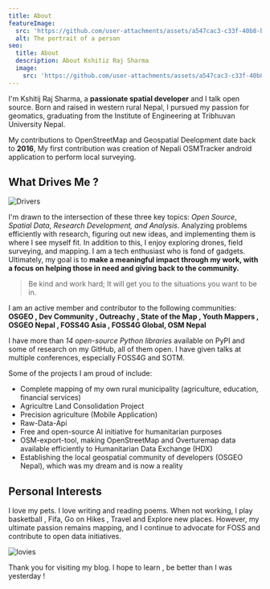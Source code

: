 ```yaml
---
title: About
featureImage:
  src: 'https://github.com/user-attachments/assets/a547cac3-c33f-40b8-bafc-57120a3b6b79'
  alt: The portrait of a person
seo:
  title: About
  description: About Kshitiz Raj Sharma
  image:
    src: 'https://github.com/user-attachments/assets/a547cac3-c33f-40b8-bafc-57120a3b6b79'
---
```



I'm Kshitij Raj Sharma, a **passionate spatial developer** and I talk open source. Born and raised in western rural Nepal, I pursued my passion for geomatics, graduating from the Institute of Engineering at Tribhuvan University Nepal.

My contributions to OpenStreetMap and Geospatial Deelopment date back to **2016**, My first contribution was creation of Nepali  OSMTracker android application to perform local surveying.

## What Drives Me ?

![Drivers](/posts/drive-intersection.png)

I'm drawn to the intersection of these three key topics: *Open Source*, *Spatial Data*, *Research Development, and Analysis*. Analyzing problems efficiently with research, figuring out new ideas, and implementing them is where I see myself fit. In addition to this, I enjoy exploring drones, field surveying, and mapping. I am a tech enthusiast who is fond of gadgets. Ultimately, my goal is to **make a meaningful impact through my work, with a focus on helping those in need and giving back to the community.**



> Be kind and work hard; It will get you to the situations you want to be in.



I am an active member and contributor to the following communities: **OSGEO , Dev Community , Outreachy , State of the Map , Youth Mappers , OSGEO Nepal , FOSS4G Asia , FOSS4G Global, OSM Nepal**

I have more than *14 open-source Python libraries* available on PyPI and some of research on my GitHub, all of them open. I have given talks at multiple conferences, especially FOSS4G and SOTM.

Some of the projects I am proud of include:

- Complete mapping of my own rural municipality (agriculture, education, financial services) 
- Agricultre Land Consolidation Project
- Precision agriculture (Mobile Application)
- Raw-Data-Api
- Free and open-source AI initiative for humanitarian purposes
- OSM-export-tool, making OpenStreetMap and Overturemap data available efficiently to Humanitarian Data Exchange (HDX)
- Establishing the local geospatial community of developers (OSGEO Nepal), which was my dream and is now a reality

## Personal Interests

I love my pets. I love writing and reading poems. When not working, I play basketball , Fifa, Go on Hikes , Travel and Explore new places. However, my ultimate passion remains mapping, and I continue to advocate for FOSS and contribute to open data initiatives.


![lovies](/posts/cats-dogs.png)


Thank you for visiting my blog. I hope to learn , be better than I was yesterday ! 
